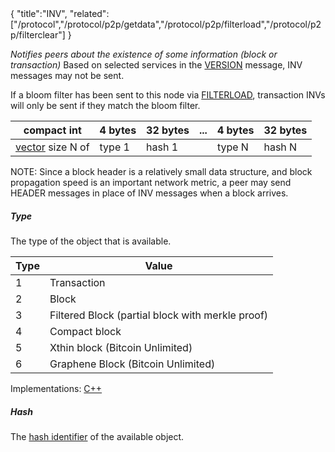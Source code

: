 <div class="cwikmeta">{
"title":"INV",
"related":["/protocol","/protocol/p2p/getdata","/protocol/p2p/filterload","/protocol/p2p/filterclear"]
}</div>

*Notifies peers about the existence of some information (block or transaction)*
Based on selected services in the [VERSION]("/protocol/p2p/version") message, INV messages may not be sent.

If a bloom filter has been sent to this node via [FILTERLOAD](/protocol/p2p/filterload), transaction INVs will only be sent if they match the bloom filter.

| compact int | 4 bytes | 32 bytes |... | 4 bytes | 32 bytes |
|----------|---------|----------|---|---------|----------| 
|[vector](/protocol/p2p/vector) size N of|   type 1  |   hash 1  | | type N | hash N

NOTE: Since a block header is a relatively small data structure, and block propagation speed is an important network metric, a peer may send HEADER messages in place of INV messages when a block arrives.

##### Type
The type of the object that is available.

| Type | Value|
|------|------|
|   1  |  Transaction |
|   2  |  Block |
|   3  |  Filtered Block (partial block with merkle proof)
|   4  |  Compact block
|   5  |  Xthin block (Bitcoin Unlimited)
|   6  |  Graphene Block (Bitcoin Unlimited)

Implementations: [C++](https://github.com/BitcoinUnlimited/BitcoinUnlimited/blob/eb264e627e231f7219e60eef41b4e37cc52d6d9d/src/protocol.h#L477)

##### Hash
The [hash identifier](/glossary/hash__identifier) of the available object.